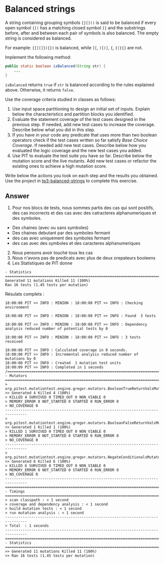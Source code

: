 # Balanced strings

A string containing grouping symbols `{}[]()` is said to be balanced if every open symbol `{[(` has a matching closed symbol `]}` and the substrings before, after and between each pair of symbols is also balanced. The empty string is considered as balanced.

For example: `{[][]}({})` is balanced, while `][`, `([)]`, `{`, `{(}{}` are not.

Implement the following method:

```java
public static boolean isBalanced(String str) {
    ...
}
```

`isBalanced` returns `true` if `str` is balanced according to the rules explained above. Otherwise, it returns `false`.

Use the coverage criteria studied in classes as follows:

1. Use input space partitioning to design an initial set of inputs. Explain below the characteristics and partition blocks you identified.
2. Evaluate the statement coverage of the test cases designed in the previous step. If needed, add new test cases to increase the coverage. Describe below what you did in this step.
3. If you have in your code any predicate that uses more than two boolean operators check if the test cases written so far satisfy *Base Choice Coverage*. If needed add new test cases. Describe below how you evaluated the logic coverage and the new test cases you added.
4. Use PIT to evaluate the test suite you have so far. Describe below the mutation score and the live mutants. Add new test cases or refactor the existing ones to achieve a high mutation score.

Write below the actions you took on each step and the results you obtained.
Use the project in [tp3-balanced-strings](../code/tp3-balanced-strings) to complete this exercise.

## Answer

 1. Pour nos blocs de tests, nous sommes partis des cas qui sont positifs, des cas incorrects et des cas avec des catracteres alphanumeriques et des symboles.
   - Des chaines  (avec ou sans symboles)
   - Des chaines debutant par des symboles fermant
   - des cas avec uniquement des symboles fermant
   - des cas avec des symboles et des caracteres alphanumeriques
  
 2. Nous pensons avoir touché tous les cas  
 3. Nous n'avons pas de predicats avec plus de deux orepateurs booleens
 4. Les Statistiques  de PIT donne   
 ```
 - Statistics
================================================================================
 Generated 11 mutations Killed 11 (100%)
 Ran 16 tests (1.45 tests per mutation)
 ```
 
 Résulats complets : 
 
 ```
 18:00:08 PIT >> INFO : MINION : 18:00:08 PIT >> INFO : Checking environment

18:00:08 PIT >> INFO : MINION : 18:00:08 PIT >> INFO : Found  3 tests

18:00:08 PIT >> INFO : MINION : 18:00:08 PIT >> INFO : Dependency analysis reduced number of potential tests by 0

18:00:08 PIT >> INFO : MINION : 18:00:08 PIT >> INFO : 3 tests received

18:00:08 PIT >> INFO : Calculated coverage in 0 seconds.
18:00:08 PIT >> INFO : Incremental analysis reduced number of mutations by 0
18:00:08 PIT >> INFO : Created  1 mutation test units
18:00:09 PIT >> INFO : Completed in 1 seconds                                                                                                                     /================================================================================
- Mutators
================================================================================
> org.pitest.mutationtest.engine.gregor.mutators.BooleanTrueReturnValsMutator
>> Generated 4 Killed 4 (100%)
> KILLED 4 SURVIVED 0 TIMED_OUT 0 NON_VIABLE 0 
> MEMORY_ERROR 0 NOT_STARTED 0 STARTED 0 RUN_ERROR 0 
> NO_COVERAGE 0 
--------------------------------------------------------------------------------
> org.pitest.mutationtest.engine.gregor.mutators.BooleanFalseReturnValsMutator
>> Generated 1 Killed 1 (100%)
> KILLED 1 SURVIVED 0 TIMED_OUT 0 NON_VIABLE 0 
> MEMORY_ERROR 0 NOT_STARTED 0 STARTED 0 RUN_ERROR 0 
> NO_COVERAGE 0 
--------------------------------------------------------------------------------
> org.pitest.mutationtest.engine.gregor.mutators.NegateConditionalsMutator
>> Generated 6 Killed 6 (100%)
> KILLED 6 SURVIVED 0 TIMED_OUT 0 NON_VIABLE 0 
> MEMORY_ERROR 0 NOT_STARTED 0 STARTED 0 RUN_ERROR 0 
> NO_COVERAGE 0 
--------------------------------------------------------------------------------
================================================================================
- Timings
================================================================================
> scan classpath : < 1 second
> coverage and dependency analysis : < 1 second
> build mutation tests : < 1 second
> run mutation analysis : < 1 second
--------------------------------------------------------------------------------
> Total  : 1 seconds
--------------------------------------------------------------------------------
================================================================================
- Statistics
================================================================================
>> Generated 11 mutations Killed 11 (100%)
>> Ran 16 tests (1.45 tests per mutation)
 ```
 

